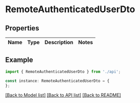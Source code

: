 # RemoteAuthenticatedUserDto


## Properties

Name | Type | Description | Notes
------------ | ------------- | ------------- | -------------

## Example

```typescript
import { RemoteAuthenticatedUserDto } from './api';

const instance: RemoteAuthenticatedUserDto = {
};
```

[[Back to Model list]](../README.md#documentation-for-models) [[Back to API list]](../README.md#documentation-for-api-endpoints) [[Back to README]](../README.md)
